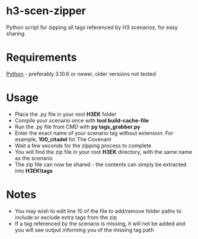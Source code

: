 # h3-scen-zipper
Python script for zipping all tags referenced by H3 scenarios, for easy sharing

# Requirements
[Python](https://www.python.org/) - preferably 3.10.6 or newer, older versions not tested

# Usage
* Place the .py file in your root **H3EK** folder
* Compile your scenario once with **tool build-cache-file**
* Run the .py file from CMD with **py tags_grabber.py**
* Enter the exact name of your scenario tag without extension. For example, **100_citadel** for The Covenant
* Wait a few seconds for the zipping process to complete
* You will find the zip file in your root **H3EK** directory, with the same name as the scenario
* The zip file can now be shared - the contents can simply be extracted into **H3EK\tags**

# Notes
* You may wish to edit line 10 of the file to add/remove folder paths to include or exclude extra tags from the zip
* If a tag referenced by the scenario is missing, it will not be added and you will see output informing you of the missing tag path